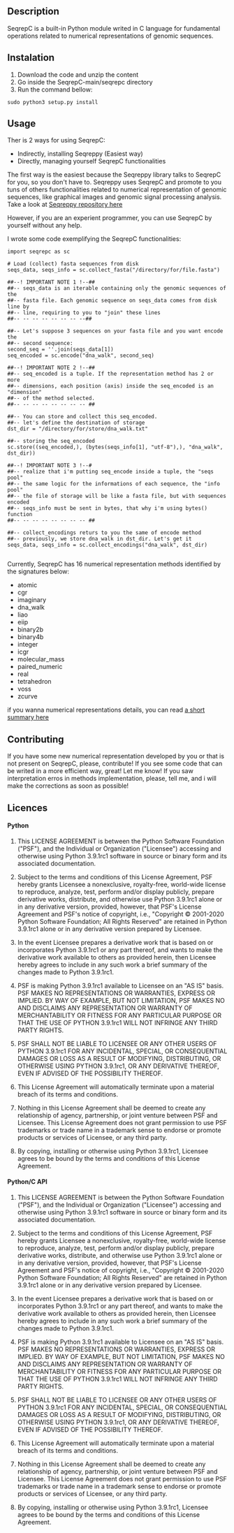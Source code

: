 ## Description
SeqrepC is a built-in Python module writed in C language for fundamental operations related to numerical representations of genomic sequences.

## Instalation

1) Download the code and unzip the content
2) Go inside the SeqrepC-main/seqrepc directory
3) Run the command bellow:

```
sudo python3 setup.py install
```

## Usage

Ther is 2 ways for using SeqrepC:
   * Indirectly, installing Seqreppy (Easiest way)
   * Directly, managing yourself SeqrepC functionalities


The first way is the easiest because the Seqreppy library talks to SeqrepC for you, so you don't have to. Seqreppy uses SeqrepC and promote to you tuns of others functionalities related to numerical representation of genomic sequences, like graphical images and genomic signal processing analysis.
Take a look at [Seqreppy repository here](https://github.com/ednilsonlomazi/seqreppy/tree/dev) 

However, if you are an experient programmer, you can use SeqrepC by yourself without any help.
 
I wrote some code exemplifying the SeqrepC functionalities: 

```
import seqrepc as sc

# Load (collect) fasta sequences from disk
seqs_data, seqs_info = sc.collect_fasta("/directory/for/file.fasta")

##--! IMPORTANT NOTE 1 !--##
##-- seqs_data is an iterable containing only the genomic sequences of the
##-- fasta file. Each genomic sequence on seqs_data comes from disk line by 
##-- line, requiring to you to "join" these lines
##-- -- -- -- -- -- -- --## 

##-- Let's suppose 3 sequences on your fasta file and you want encode the 
##-- second sequence:
second_seq = ''.join(seqs_data[1]) 
seq_encoded = sc.encode("dna_walk", second_seq)

##--! IMPORTANT NOTE 2 !--##
##-- seq_encoded is a tuple. If the representation method has 2 or more 
##-- dimensions, each position (axis) inside the seq_encoded is an "dimension" 
##-- of the method selected.
##-- -- -- -- -- -- -- -- ##

##-- You can store and collect this seq_encoded.
##-- let's define the destination of storage
dst_dir = "/directory/for/store/dna_walk.txt"

##-- storing the seq_encoded
sc.store((seq_encoded,), (bytes(seqs_info[1], "utf-8"),), "dna_walk", dst_dir))

##--! IMPORTANT NOTE 3 !--#
##-- realize that i'm putting seq_encode inside a tuple, the "seqs pool"
##-- the same logic for the informations of each sequence, the "info pool"
##-- the file of storage will be like a fasta file, but with sequences encoded
##-- seqs_info must be sent in bytes, that why i'm using bytes() function
##-- -- -- -- -- -- -- -- ##

##-- collect_encodings returs to you the same of encode method
##-- previously, we store dna_walk in dst_dir. Let's get it
seqs_data, seqs_info = sc.collect_encodings("dna_walk", dst_dir)
   
```

Currently, SeqrepC has 16 numerical representation methods identified by the signatures below:

* atomic
* cgr
* imaginary
* dna_walk
* liao
* eiip
* binary2b
* binary4b
* integer
* icgr
* molecular_mass
* paired_numeric
* real
* tetrahedron
* voss
* zcurve

if you wanna numerical representations details, you can read [a short summary here](https://github.com/ednilsonlomazi/seqreppy/blob/main/nr_summary.pdf)

## Contributing
If you have some new numerical representation developed by you or that is not present on SeqrepC, please, contribute! If you see some code that can be writed in a more efficient way, great! Let me know! 
If you saw interpretation erros in methods implementation, please, tell me, and i will make the corrections as soon as possible!

## Licences
#### Python

1. This LICENSE AGREEMENT is between the Python Software Foundation ("PSF"), and
   the Individual or Organization ("Licensee") accessing and otherwise using Python
   3.9.1rc1 software in source or binary form and its associated documentation.

2. Subject to the terms and conditions of this License Agreement, PSF hereby
   grants Licensee a nonexclusive, royalty-free, world-wide license to reproduce,
   analyze, test, perform and/or display publicly, prepare derivative works,
   distribute, and otherwise use Python 3.9.1rc1 alone or in any derivative
   version, provided, however, that PSF's License Agreement and PSF's notice of
   copyright, i.e., "Copyright © 2001-2020 Python Software Foundation; All Rights
   Reserved" are retained in Python 3.9.1rc1 alone or in any derivative version
   prepared by Licensee.

3. In the event Licensee prepares a derivative work that is based on or
   incorporates Python 3.9.1rc1 or any part thereof, and wants to make the
   derivative work available to others as provided herein, then Licensee hereby
   agrees to include in any such work a brief summary of the changes made to Python
   3.9.1rc1.

4. PSF is making Python 3.9.1rc1 available to Licensee on an "AS IS" basis.
   PSF MAKES NO REPRESENTATIONS OR WARRANTIES, EXPRESS OR IMPLIED.  BY WAY OF
   EXAMPLE, BUT NOT LIMITATION, PSF MAKES NO AND DISCLAIMS ANY REPRESENTATION OR
   WARRANTY OF MERCHANTABILITY OR FITNESS FOR ANY PARTICULAR PURPOSE OR THAT THE
   USE OF PYTHON 3.9.1rc1 WILL NOT INFRINGE ANY THIRD PARTY RIGHTS.

5. PSF SHALL NOT BE LIABLE TO LICENSEE OR ANY OTHER USERS OF PYTHON 3.9.1rc1
   FOR ANY INCIDENTAL, SPECIAL, OR CONSEQUENTIAL DAMAGES OR LOSS AS A RESULT OF
   MODIFYING, DISTRIBUTING, OR OTHERWISE USING PYTHON 3.9.1rc1, OR ANY DERIVATIVE
   THEREOF, EVEN IF ADVISED OF THE POSSIBILITY THEREOF.

6. This License Agreement will automatically terminate upon a material breach of
   its terms and conditions.

7. Nothing in this License Agreement shall be deemed to create any relationship
   of agency, partnership, or joint venture between PSF and Licensee.  This License
   Agreement does not grant permission to use PSF trademarks or trade name in a
   trademark sense to endorse or promote products or services of Licensee, or any
   third party.

8. By copying, installing or otherwise using Python 3.9.1rc1, Licensee agrees
   to be bound by the terms and conditions of this License Agreement.


#### Python/C API

1. This LICENSE AGREEMENT is between the Python Software Foundation ("PSF"), and
   the Individual or Organization ("Licensee") accessing and otherwise using Python
   3.9.1rc1 software in source or binary form and its associated documentation.

2. Subject to the terms and conditions of this License Agreement, PSF hereby
   grants Licensee a nonexclusive, royalty-free, world-wide license to reproduce,
   analyze, test, perform and/or display publicly, prepare derivative works,
   distribute, and otherwise use Python 3.9.1rc1 alone or in any derivative
   version, provided, however, that PSF's License Agreement and PSF's notice of
   copyright, i.e., "Copyright © 2001-2020 Python Software Foundation; All Rights
   Reserved" are retained in Python 3.9.1rc1 alone or in any derivative version
   prepared by Licensee.

3. In the event Licensee prepares a derivative work that is based on or
   incorporates Python 3.9.1rc1 or any part thereof, and wants to make the
   derivative work available to others as provided herein, then Licensee hereby
   agrees to include in any such work a brief summary of the changes made to Python
   3.9.1rc1.

4. PSF is making Python 3.9.1rc1 available to Licensee on an "AS IS" basis.
   PSF MAKES NO REPRESENTATIONS OR WARRANTIES, EXPRESS OR IMPLIED.  BY WAY OF
   EXAMPLE, BUT NOT LIMITATION, PSF MAKES NO AND DISCLAIMS ANY REPRESENTATION OR
   WARRANTY OF MERCHANTABILITY OR FITNESS FOR ANY PARTICULAR PURPOSE OR THAT THE
   USE OF PYTHON 3.9.1rc1 WILL NOT INFRINGE ANY THIRD PARTY RIGHTS.

5. PSF SHALL NOT BE LIABLE TO LICENSEE OR ANY OTHER USERS OF PYTHON 3.9.1rc1
   FOR ANY INCIDENTAL, SPECIAL, OR CONSEQUENTIAL DAMAGES OR LOSS AS A RESULT OF
   MODIFYING, DISTRIBUTING, OR OTHERWISE USING PYTHON 3.9.1rc1, OR ANY DERIVATIVE
   THEREOF, EVEN IF ADVISED OF THE POSSIBILITY THEREOF.

6. This License Agreement will automatically terminate upon a material breach of
   its terms and conditions.

7. Nothing in this License Agreement shall be deemed to create any relationship
   of agency, partnership, or joint venture between PSF and Licensee.  This License
   Agreement does not grant permission to use PSF trademarks or trade name in a
   trademark sense to endorse or promote products or services of Licensee, or any
   third party.

8. By copying, installing or otherwise using Python 3.9.1rc1, Licensee agrees
   to be bound by the terms and conditions of this License Agreement.
